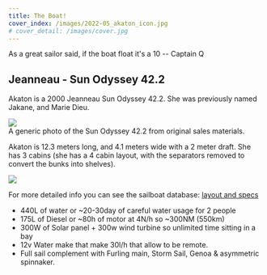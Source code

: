 ```yaml
---
title: The Boat!
cover_index: /images/2022-05_akaton_icon.jpg
# cover_detail: /images/cover.jpg
---
```


<p>As a great sailor said, if the boat float it's a 10 -- Captain Q</p>

<h2>Jeanneau - Sun Odyssey 42.2</h2>

<p>Akaton is a 2000 Jeanneau Sun Odyssey 42.2. She was previously named Jakane, and Marie Dieu.</p>

<img src="https://sailboatdata.com/storage/EQ67ePlpXnphm3ao52D8BFPPyLqJ1rm8ShsnzY7A.jpeg">
<figcaption class=\"wp-element-caption\">A generic photo of the Sun Odyssey 42.2 from original sales materials.</figcaption>

<p>Akaton is 12.3 meters long, and 4.1 meters wide with a 2 meter draft. She has 3 cabins (she has a 4 cabin layout, with the separators removed to convert the bunks into shelves).</p>

<img src="https://sailboatdata.com/storage/HLAoAIc8kix1fpDFSy6hffubn098Epe3ZhbvVZQ3.jpeg">

<p>For more detailed info you can see the sailboat database: <a href=\"https://sailboatdata.com/sailboat/sun-odyssey-422-jeanneau\">layout and specs</a></p>

<ul>
<li>440L of water or ~20-30day of careful water usage for 2 people</li>
<li>175L of Diesel or ~80h of motor at 4N/h so ~300NM (550km)</li>
<li>300W of Solar panel + 300w wind turbine so unlimited time sitting in a bay</li>
<li>12v Water make that make 30l/h that allow to be remote.</li>
<li>Full sail complement with Furling main, Storm Sail, Genoa &amp; asymmetric spinnaker. </li>
</ul>

